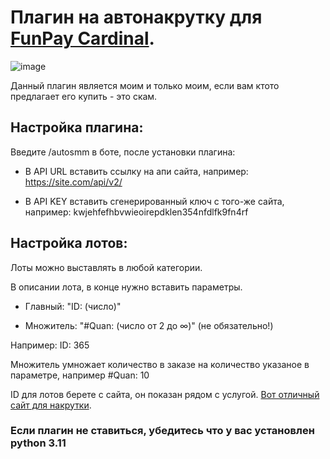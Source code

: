 # Плагин на автонакрутку для [FunPay Cardinal](https://github.com/sidor0912/FunPayCardinal).
![image](https://github.com/user-attachments/assets/8340fcde-4597-4064-97ce-4ce6c389ec6e)

Данный плагин является моим и только моим, если вам ктото предлагает его купить - это скам.

## Настройка плагина:
Введите /autosmm в боте, после установки плагина:

- В API URL вставить ссылку на апи сайта, например: https://site.com/api/v2/

- В API KEY вставить сгенерированный ключ с того-же сайта, например: kwjehfefhbvwieoirepdklen354nfdlfk9fn4rf


## Настройка лотов:
Лоты можно выставлять в любой категории.

В описании лота, в конце нужно вставить параметры.

- Главный: "ID: (число)"

- Множитель: "#Quan: (число от 2 до ∞)" (не обязательно!)

Например: ID: 365

Множитель умножает количество в заказе на количество указаное в параметре, например #Quan: 10



ID для лотов берете с сайта, он показан рядом с услугой. [Вот отличный сайт для накрутки](https://soc-rocket.ru/?ref=261080).

### Если плагин не ставиться, убедитесь что у вас установлен python 3.11


